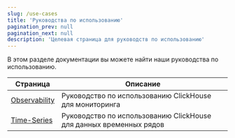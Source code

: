 ```yaml
---
slug: /use-cases
title: 'Руководства по использованию'
pagination_prev: null
pagination_next: null
description: 'Целевая страница для руководств по использованию'
---
```


В этом разделе документации вы можете найти наши руководства по использованию.

| Страница                                   | Описание                                                            |
|--------------------------------------------|---------------------------------------------------------------------|
| [Observability](observability/index.md)    | Руководство по использованию ClickHouse для мониторинга            |
| [Time-Series](time-series/index.md)       | Руководство по использованию ClickHouse для данных временных рядов |
